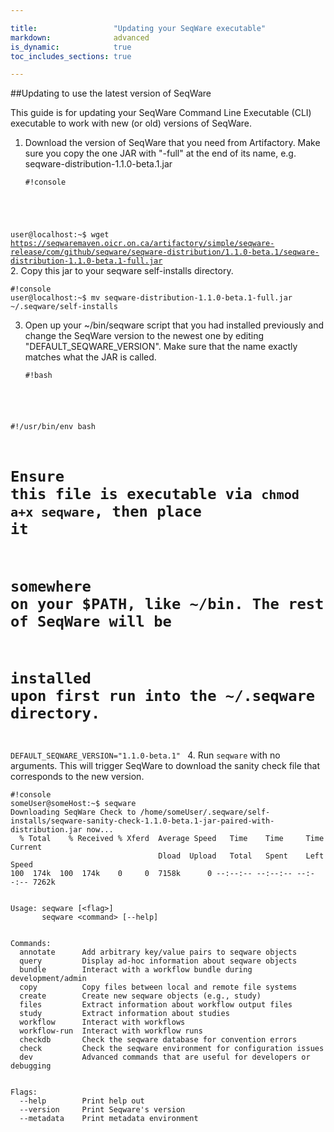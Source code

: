 ```yaml
---

title:                 "Updating your SeqWare executable"
markdown:              advanced
is_dynamic:            true
toc_includes_sections: true

---
```


##Updating to use the latest version of SeqWare

This guide is for updating your SeqWare Command Line Executable (CLI) executable to work with new (or old) versions of SeqWare.


1. Download the version of SeqWare that you need from Artifactory. Make sure you copy the one JAR with "-full" at the end of its name, e.g. seqware-distribution-1.1.0-beta.1.jar
   <pre><code>#!console
user@localhost:~$ wget https://seqwaremaven.oicr.on.ca/artifactory/simple/seqware-release/com/github/seqware/seqware-distribution/1.1.0-beta.1/seqware-distribution-1.1.0-beta.1-full.jar
</code></pre>
2. Copy this jar to your seqware self-installs directory.
   <pre><code>#!console
user@localhost:~$ mv seqware-distribution-1.1.0-beta.1-full.jar ~/.seqware/self-installs
</code></pre>
3. Open up your ~/bin/seqware script that you had installed previously and change the SeqWare version to the newest one by editing "DEFAULT_SEQWARE_VERSION". Make sure that the name exactly matches what the JAR is called.
   <pre><code>#!bash
#!/usr/bin/env bash
# Ensure this file is executable via `chmod a+x seqware`, then place it
# somewhere on your $PATH, like ~/bin. The rest of SeqWare will be
# installed upon first run into the ~/.seqware directory.
DEFAULT_SEQWARE_VERSION="1.1.0-beta.1"
</code></pre>
4. Run `seqware` with no arguments. This will trigger SeqWare to download the sanity check file that corresponds to the new version.
   <pre><code>#!console
someUser@someHost:~$ seqware
Downloading SeqWare Check to /home/someUser/.seqware/self-installs/seqware-sanity-check-1.1.0-beta.1-jar-paired-with-distribution.jar now...
  % Total    % Received % Xferd  Average Speed   Time    Time     Time  Current
                                 Dload  Upload   Total   Spent    Left  Speed
100  174k  100  174k    0     0  7158k      0 --:--:-- --:--:-- --:--:-- 7262k
<br/>
Usage: seqware [&lt;flag&gt;]
       seqware &lt;command&gt; [--help]
<br/>
Commands:
  annotate      Add arbitrary key/value pairs to seqware objects
  query         Display ad-hoc information about seqware objects
  bundle        Interact with a workflow bundle during development/admin
  copy          Copy files between local and remote file systems
  create        Create new seqware objects (e.g., study)
  files         Extract information about workflow output files
  study         Extract information about studies
  workflow      Interact with workflows
  workflow-run  Interact with workflow runs
  checkdb       Check the seqware database for convention errors
  check         Check the seqware environment for configuration issues
  dev           Advanced commands that are useful for developers or debugging
<br/>
Flags:
  --help        Print help out
  --version     Print Seqware's version
  --metadata    Print metadata environment
</code></pre>